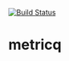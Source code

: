 [![Build Status](https://travis-ci.com/metricq/metricq.svg?branch=master)](https://travis-ci.com/metricq/metricq)

# metricq


